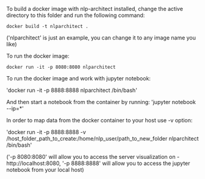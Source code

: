 To build a docker image with nlp-architect installed, change the active directory to this folder and run the following command:

`docker build -t nlparchitect .`

('nlparchitect' is just an example, you can change it to any image name you like)

To run the docker image:

`docker run -it -p 8080:8080 nlparchitect`

To run the docker image and work with jupyter notebook:

'docker run -it -p 8888:8888 nlparchitect /bin/bash'

And then start a notebook from the container by running:
'jupyter notebook --ip=*'

In order to map data from the docker container to your host use -v option:

'docker run -it -p 8888:8888 -v /host_folder_path_to_create:/home/nlp_user/path_to_new_folder nlparchitect /bin/bash'

('-p 8080:8080' will allow you to access the server  visualization on - http://localhost:8080,
 '-p 8888:8888' will allow you to access the jupyter notebook from your local host)




